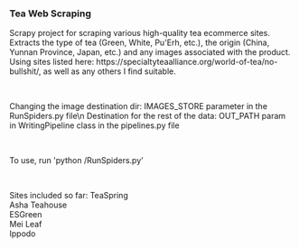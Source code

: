 <h3>Tea Web Scraping</h3>
<p>
Scrapy project for scraping various high-quality tea ecommerce sites.
Extracts the type of tea (Green, White, Pu'Erh, etc.), the origin
(China, Yunnan Province, Japan, etc.) and any images associated with the product.
Using sites listed here: https://specialtyteaalliance.org/world-of-tea/no-bullshit/,
as well as any others I find suitable.
</p><br/><p>
Changing the image destination dir: IMAGES_STORE parameter in the RunSpiders.py file\n
Destination for the rest of the data: OUT_PATH param in WritingPipeline class in the pipelines.py file
</p><br/><p>
To use, run 'python <path-to-file>/RunSpiders.py'
</p><br/><p>
Sites included so far:
TeaSpring <br/>
Asha Teahouse <br/>
ESGreen <br/>
Mei Leaf <br/>
Ippodo <br/>
</p>
